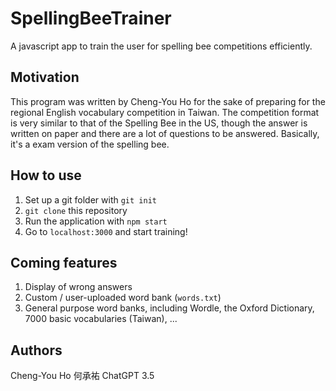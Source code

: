 # SpellingBeeTrainer
A javascript app to train the user for spelling bee competitions efficiently.

## Motivation
This program was written by Cheng-You Ho for the sake of preparing for the regional English vocabulary competition in Taiwan. The competition format is very similar to that of the Spelling Bee in the US, though the answer is written on paper and there are a lot of questions to be answered. Basically, it's a exam version of the spelling bee.

## How to use
1. Set up a git folder with `git init`
2. `git clone` this repository
3. Run the application with `npm start`
4. Go to `localhost:3000` and start training!

## Coming features
1. Display of wrong answers
2. Custom / user-uploaded word bank (`words.txt`)
3. General purpose word banks, including Wordle, the Oxford Dictionary, 7000 basic vocabularies (Taiwan), ...

## Authors
Cheng-You Ho 何承祐
ChatGPT 3.5